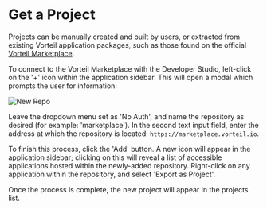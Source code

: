 # Get a Project

Projects can be manually created and built by users, or extracted from existing Vorteil application packages, such as those found on the official [Vorteil Marketplace](https://marketplace.vorteil.io).


To connect to the Vorteil Marketplace with the Developer Studio, left-click on the '+' icon within the application sidebar. This will open a modal which prompts the user for information:

![New Repo](https://storage.googleapis.com/vorteil-dl/assets/documentation/newrepo.png "New Repo Screenshot")

Leave the dropdown menu set as 'No Auth', and name the repository as desired (for example: 'marketplace'). In the second text input field, enter the address at which the repository is located: `https://marketplace.vorteil.io`.

To finish this process, click the 'Add' button.
A new icon will appear in the application sidebar; clicking on this will reveal a list of accessible applications hosted within the newly-added repository. Right-click on any application within the repository, and select 'Export as Project'.

Once the process is complete, the new project will appear in the projects list.